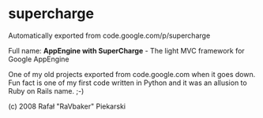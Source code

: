 # supercharge
Automatically exported from code.google.com/p/supercharge

Full name: **AppEngine with SuperCharge** - The light MVC framework for Google AppEngine

One of my old projects exported from code.google.com when it goes down. Fun fact is one of my first code written in Python and it was an allusion to Ruby on Rails name. ;-)

(c) 2008 Rafał "RaVbaker" Piekarski
